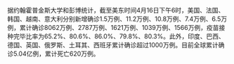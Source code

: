 据约翰霍普金斯大学和彭博统计，截至美东时间4月16日下午6时，美国、法国、韩国、越南、意大利分别新增确诊1.5万例、11.2万例、10.8万例、7.4万例、6.5万例，累计确诊8062万例、2787万例、1621万例、1039万例、1566万例，疫苗接种完毕比率为65.2%、80.6%、86.0%、79.8%、80.3%。此外，印度、巴西、德国、英国、俄罗斯、土耳其、西班牙累计确诊超过1000万例。目前全球累计确诊5.04亿例，累计死亡620万例。
